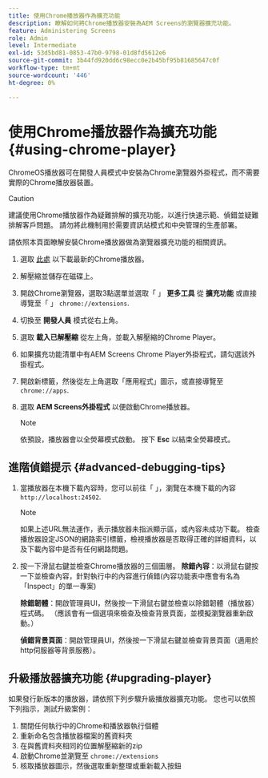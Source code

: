 ```yaml
---
title: 使用Chrome播放器作為擴充功能
description: 瞭解如何將Chrome播放器安裝為AEM Screens的瀏覽器擴充功能。
feature: Administering Screens
role: Admin
level: Intermediate
exl-id: 53d5bd81-0853-47b0-9798-01d8fd5612e6
source-git-commit: 3b44fd920dd6c98ecc0e2b45bf95b81685647c0f
workflow-type: tm+mt
source-wordcount: '446'
ht-degree: 0%

---
```


# 使用Chrome播放器作為擴充功能 {#using-chrome-player}

ChromeOS播放器可在開發人員模式中安裝為Chrome瀏覽器外掛程式，而不需要實際的Chrome播放器裝置。

>[!CAUTION]
>
> 建議使用Chrome播放器作為疑難排解的擴充功能，以進行快速示範、偵錯並疑難排解客戶問題。 請勿將此機制用於需要資訊站模式和中央管理的生產部署。

請依照本頁面瞭解安裝Chrome播放器做為瀏覽器擴充功能的相關資訊。

1. 選取 [此處](https://download.macromedia.com/screens/) 以下載最新的Chrome播放器。

1. 解壓縮並儲存在磁碟上。

1. 開啟Chrome瀏覽器，選取3點選單並選取「 」 **更多工具** 從 **擴充功能** 或直接導覽至「 」 `chrome://extensions`.

1. 切換至 **開發人員** 模式從右上角。

1. 選取 **載入已解壓縮** 從左上角，並載入解壓縮的Chrome Player。

1. 如果擴充功能清單中有AEM Screens Chrome Player外掛程式，請勾選該外掛程式。

1. 開啟新標籤，然後從左上角選取「應用程式」圖示，或直接導覽至 `chrome://apps`.

1. 選取 **AEM Screens外掛程式** 以便啟動Chrome播放器。

   >[!NOTE]
   >
   > 依預設，播放器會以全熒幕模式啟動。 按下 **Esc** 以結束全熒幕模式。


## 進階偵錯提示 {#advanced-debugging-tips}

1. 當播放器在本機下載內容時，您可以前往「 」，瀏覽在本機下載的內容 `http://localhost:24502`.

   >[!NOTE]
   >
   > 如果上述URL無法運作，表示播放器未指派顯示區，或內容未成功下載。 檢查播放器設定JSON的網路索引標籤，檢視播放器是否取得正確的詳細資料，以及下載內容中是否有任何網路問題。

1. 按一下滑鼠右鍵並檢查Chrome播放器的三個圖層。
   **除錯內容**：以滑鼠右鍵按一下並檢查內容，針對執行中的內容進行偵錯(內容功能表中應會有名為「Inspect」的單一專案)

   **除錯韌體**：開啟管理員UI，然後按一下滑鼠右鍵並檢查以除錯韌體（播放器）程式碼。 （應該會有一個選項來檢查及檢查背景頁面，並模擬瀏覽器重新啟動。）

   **偵錯背景頁面**：開啟管理員UI，然後按一下滑鼠右鍵並檢查背景頁面（適用於http伺服器等背景服務）。

## 升級播放器擴充功能 {#upgrading-player}

如果發行新版本的播放器，請依照下列步驟升級播放器擴充功能。 您也可以依照下列指示，測試升級案例：

1. 關閉任何執行中的Chrome和播放器執行個體
1. 重新命名包含播放器檔案的舊資料夾
1. 在與舊資料夾相同的位置解壓縮新的zip
1. 啟動Chrome並瀏覽至 `chrome://extensions`
1. 核取播放器圖示，然後選取重新整理或重新載入按鈕
